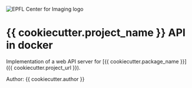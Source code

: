 ![EPFL Center for Imaging logo](https://imaging.epfl.ch/resources/logo-for-gitlab.svg)
# {{ cookiecutter.project_name }} API in docker

Implementation of a web API server for [{{ cookiecutter.package_name }}]({{ cookiecutter.project_url }}).

Author: {{ cookiecutter.author }}
